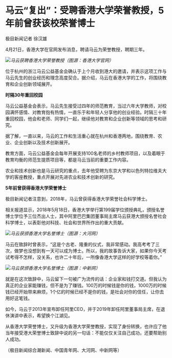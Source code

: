 # 马云“复出”：受聘香港大学荣誉教授，5年前曾获该校荣誉博士

极目新闻记者 徐汉雄

4月21日，香港大学在官网发布消息，聘请马云为荣誉教授，聘期三年。

![](https://inews.gtimg.com/om_bt/O6eG1dY6ARaPWvd3YIszzCrpy__Fv-2wl-CrSML8kp4MAAA/1000)_马云获聘香港大学荣誉教授（图源：香港大学官网）_

位于杭州的浙江马云公益基金会确认于上个月收到港大的邀请，并表示这项工作与马云先生的创业经历和理念高度契合。据介绍，马云在香港大学的工作，将围绕教育和企业创新领域展开。

**时隔30年重回校园**

马云公益基金会表示，马云先生接受过四年的师范教育，当过六年大学教师，对校园满怀感情、对教育抱有热情，一直乐于和年轻人分享他的创业经验。时隔三十年重回校园，他会和老师、同学们一起，继续他对教育和企业创新等领域的思考和研究。

据了解，一直以来，马云的工作和生活重心就在杭州和香港两地，围绕教育、农业、企业创新以及技术创新展开。

教育方面，马云公益基金会每年开展支持100名老师的乡村教师项目，以及着眼于教育均衡的师范生提质项目等，都是马云当前的重要工作内容。

农业和技术创新也是马云研究的重点，去年他受聘为东京大学和以色列特拉维夫大学的客座教授，重点开展对先进农业和技术创新的研究。

**5年前曾获得香港大学荣誉博士**

极目新闻记者注意到，2018年，马云曾获得香港大学荣誉社会科学博士。

相关报道显示，2018年5月18日，香港大学举行第199届学位颁授典礼，颁授名誉博士学位予三位杰出人士，其中阿里巴巴集团董事局主席马云获港大颁授名誉社会科学博士，以表彰他对科技、社会和世界所作出的重大贡献。

![](https://inews.gtimg.com/om_bt/OQgOvrezYK7-g9T9X4j0WYf1P9T2wEXcDHIsLwBFCCmJYAA/1000)_马云获颁香港大学名誉博士（图源：大河网）_

马云在致辞时曾表示，“这是个古老、隆重的仪式，我非常感动。我高考考了三次，做梦也没想到有一天可以成为博士。所以，我的故事告诉大家，如果你今天考试考得不怎样，没关系，也许二十年后，一所像香港大学这样的好学校等着你。”

![](https://inews.gtimg.com/om_bt/O4N6m3HvtF813bE6674WiVb-SgsGaaxv0BC466GUJCUg4AA/1000)_马云获颁香港大学名誉博士（图源：中新网）_

就是在这次致辞中，马云留下一句被广为流传的话：企业家和钱打交道。但我认为真正的企业家能赚钱，但不是为了赚钱。100万的时候钱是你的钱，1000万的时候钱已经开始带来麻烦，1个亿的时候已经不是你的钱，是社会对你的信任，让你去用好这笔钱。

如今，马云于2013年宣布卸任阿里CEO，并于2019年卸任阿里董事局主席，在退休演讲中表示，希望换个江湖见。

从香港大学荣誉博士，又升级为香港大学荣誉教授，实现了身份转换，也许应了他当年接受港大荣誉博士致辞中说的另一句话：不能仅仅关注自己成功，还要帮助别人成功。

（极目新闻综合潮新闻、中国青年网、大河网、中新网等）


